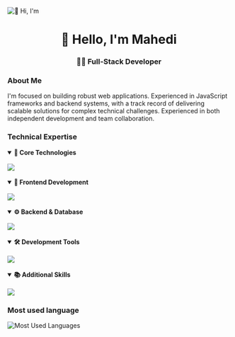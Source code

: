 ![👋 Hi, I'm](https://mir-s3-cdn-cf.behance.net/project_modules/max_1200/79731568097599.5b50bca477735.jpg)

<div align="center"> <h1>👋 Hello, I'm Mahedi</h1><h3>👨‍💻 Full-Stack Developer</h3> </div>

### About Me
I'm focused on building robust web applications. Experienced in JavaScript frameworks and backend systems, with a track record of delivering scalable solutions for complex technical challenges. Experienced in both independent development and team collaboration.

### Technical Expertise

<details open>
  <summary>
    <b>🔧 Core Technologies</b>
  </summary>
  <br>
  <img src="https://skillicons.dev/icons?i=javascript,typescript,python&size=25" />
</details>
<br>
<details open>
  <summary>
    <b>🎨 Frontend Development</b>
  </summary>
  <br>
  <img src="https://skillicons.dev/icons?i=react,nextjs,html,css,tailwindcss,bootstrap,sass,redux&size=25" />
</details>
<br>
<details open>
  <summary>
    <b>⚙️ Backend & Database</b>
  </summary>
  <br>
  <img src="https://skillicons.dev/icons?i=nodejs,express,wordpress,mysql,mongodb,prisma,nginx,docker&size=25" />
</details>
<br>
<details open>
  <summary>
    <b>🛠️ Development Tools</b>
  </summary>
  <br>
  <img src="https://skillicons.dev/icons?i=git,docker,vscode,neovim,linux,bash,vite,jest&size=25" />
</details>
<br>
<details open>
  <summary>
    <b>📚 Additional Skills</b>
  </summary>
  <br>
  <img src="https://skillicons.dev/icons?i=nginx,figma,jest,postman,markdown,regex,figma,git,github,linux,lua&size=25&perline=8" />
</details>

### Most used language

<div align="left"> <img src="https://github-readme-stats.vercel.app/api/top-langs?username=mahedikd&theme=react&hide_title=true&layout=compact&langs_count=6&hide_progress=false&card_width=440" alt="Most Used Languages" /> </div>
